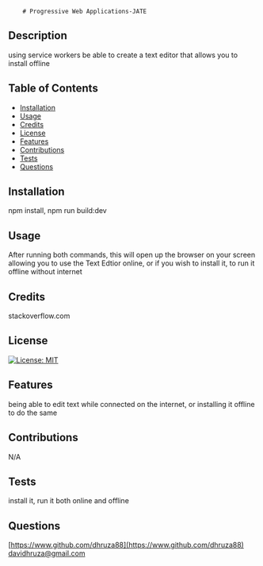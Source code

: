 
        # Progressive Web Applications-JATE

## Description
using service workers be able to create a text editor that allows you to install offline



## Table of Contents

- [Installation](#installation)
- [Usage](#usage)
- [Credits](#credits)
- [License](#license)
- [Features](#features)
- [Contributions](#contributions)
- [Tests](#tests)
- [Questions](#questions)


## Installation
npm install, npm run build:dev

## Usage
After running both commands, this will open up the browser on your screen allowing you to use the Text Edtior online, or if you wish to install it, to run it offline without internet

## Credits
stackoverflow.com

## License
[![License: MIT](https://img.shields.io/badge/License-MIT-yellow.svg)](https://opensource.org/licenses/MIT)


## Features
being able to edit text while connected on the internet, or installing it offline to do the same

## Contributions
N/A

## Tests
install it, run it both online and offline

## Questions
[https://www.github.com/dhruza88](https://www.github.com/dhruza88) <br />
davidhruza@gmail.com

